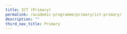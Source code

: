 ```yaml
---
title: ICT (Primary)
permalink: /academic-programme/primary/ict-primary/
description: ""
third_nav_title: Primary
---
```

